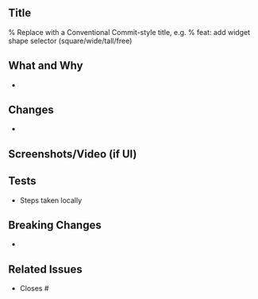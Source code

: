 ## Title
% Replace with a Conventional Commit-style title, e.g.
% feat: add widget shape selector (square/wide/tall/free)

## What and Why
- 

## Changes
- 

## Screenshots/Video (if UI)

## Tests
- Steps taken locally

## Breaking Changes
- 

## Related Issues
- Closes #

